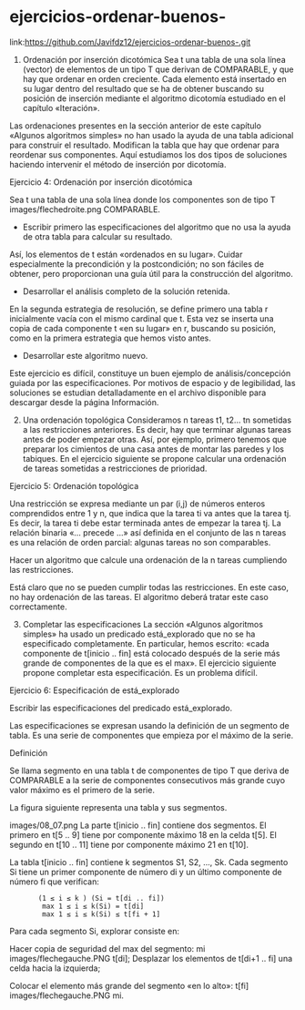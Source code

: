 # ejercicios-ordenar-buenos-

link:https://github.com/Javifdz12/ejercicios-ordenar-buenos-.git

1. Ordenación por inserción dicotómica
Sea t una tabla de una sola línea (vector) de elementos de un tipo T que derivan de COMPARABLE, y que hay que ordenar en orden creciente. Cada elemento está insertado en su lugar dentro del resultado que se ha de obtener buscando su posición de inserción mediante el algoritmo dicotomía estudiado en el capítulo «Iteración».

Las ordenaciones presentes en la sección anterior de este capítulo «Algunos algoritmos simples» no han usado la ayuda de una tabla adicional para construir el resultado. Modifican la tabla que hay que ordenar para reordenar sus componentes. Aquí estudiamos los dos tipos de soluciones haciendo intervenir el método de inserción por dicotomía.

Ejercicio 4: Ordenación por inserción dicotómica




Sea t una tabla de una sola línea donde los componentes son de tipo T images/flechedroite.png COMPARABLE.
- Escribir primero las especificaciones del algoritmo que no usa la ayuda de otra tabla para calcular su resultado.

Así, los elementos de t están «ordenados en su lugar». Cuidar especialmente la precondición y la postcondición; no son fáciles de obtener, pero proporcionan una guía útil para la construcción del algoritmo.

- Desarrollar el análisis completo de la solución retenida.

En la segunda estrategia de resolución, se define primero una tabla r inicialmente vacía con el mismo cardinal que t. Esta vez se inserta una copia de cada componente t «en su lugar» en r, buscando su posición, como en la primera estrategia que hemos visto antes.

- Desarrollar este algoritmo nuevo.

Este ejercicio es difícil, constituye un buen ejemplo de análisis/concepción guiada por las especificaciones. Por motivos de espacio y de legibilidad, las soluciones se estudian detalladamente en el archivo disponible para descargar desde la página Información.

2. Una ordenación topológica
Consideramos n tareas t1, t2… tn sometidas a las restricciones anteriores. Es decir, hay que terminar algunas tareas antes de poder empezar otras. Así, por ejemplo, primero tenemos que preparar los cimientos de una casa antes de montar las paredes y los tabiques. En el ejercicio siguiente se propone calcular una ordenación de tareas sometidas a restricciones de prioridad.

Ejercicio 5: Ordenación topológica





Una restricción se expresa mediante un par (i,j) de números enteros comprendidos entre 1 y n, que indica que la tarea ti va antes que la tarea tj. Es decir, la tarea ti debe estar terminada antes de empezar la tarea tj. La relación binaria «... precede ...» así definida en el conjunto de las n tareas es una relación de orden parcial: algunas tareas no son comparables.

Hacer un algoritmo que calcule una ordenación de la n tareas cumpliendo las restricciones.

Está claro que no se pueden cumplir todas las restricciones. En este caso, no hay ordenación de las tareas. El algoritmo deberá tratar este caso correctamente.

3. Completar las especificaciones
La sección «Algunos algoritmos simples» ha usado un predicado está_explorado que no se ha especificado completamente. En particular, hemos escrito: «cada componente de t[inicio .. fin] está colocado después de la serie más grande de componentes de la que es el max». El ejercicio siguiente propone completar esta especificación. Es un problema difícil.

Ejercicio 6: Especificación de está_explorado





Escribir las especificaciones del predicado está_explorado.

Las especificaciones se expresan usando la definición de un segmento de tabla. Es una serie de componentes que empieza por el máximo de la serie.

Definición

Se llama segmento en una tabla t de componentes de tipo T que deriva de COMPARABLE a la serie de componentes consecutivos más grande cuyo valor máximo es el primero de la serie.

La figura siguiente representa una tabla y sus segmentos.

images/08_07.png
La parte t[inicio .. fin] contiene dos segmentos. El primero en t[5 .. 9] tiene por componente máximo 18 en la celda t[5]. El segundo en t[10 .. 11] tiene por componente máximo 21 en t[10].

La tabla t[inicio .. fin] contiene k segmentos S1, S2, …, Sk. Cada segmento Si tiene un primer componente de número di y un último componente de número fi que verifican:

           (1 ≤ i ≤ k ) (Si = t[di .. fi]) 
            max 1 ≤ i ≤ k(Si) = t[di] 
            max 1 ≤ i ≤ k(Si) ≤ t[fi + 1] 
Para cada segmento Si, explorar consiste en:

Hacer copia de seguridad del max del segmento: mi images/flechegauche.PNG t[di];
Desplazar los elementos de t[di+1 .. fi] una celda hacia la izquierda;

Colocar el elemento más grande del segmento «en lo alto»: t[fi] images/flechegauche.PNG mi.
